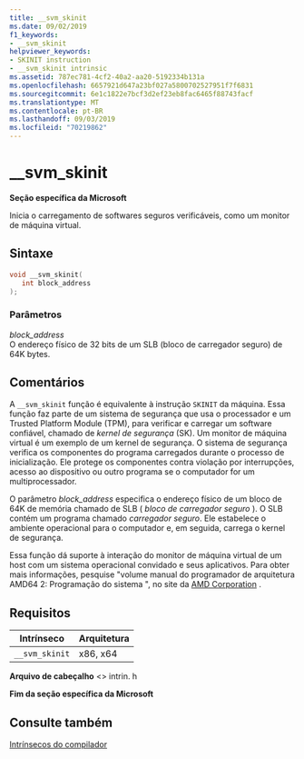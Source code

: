 ```yaml
---
title: __svm_skinit
ms.date: 09/02/2019
f1_keywords:
- __svm_skinit
helpviewer_keywords:
- SKINIT instruction
- __svm_skinit intrinsic
ms.assetid: 787ec781-4cf2-40a2-aa20-5192334b131a
ms.openlocfilehash: 6657921d647a23bf027a5800702527951f7f6831
ms.sourcegitcommit: 6e1c1822e7bcf3d2ef23eb8fac6465f88743facf
ms.translationtype: MT
ms.contentlocale: pt-BR
ms.lasthandoff: 09/03/2019
ms.locfileid: "70219862"
---
```

# <a name="__svm_skinit"></a>__svm_skinit

**Seção específica da Microsoft**

Inicia o carregamento de softwares seguros verificáveis, como um monitor de máquina virtual.

## <a name="syntax"></a>Sintaxe

```C
void __svm_skinit(
   int block_address
);
```

### <a name="parameters"></a>Parâmetros

*block_address*\
O endereço físico de 32 bits de um SLB (bloco de carregador seguro) de 64K bytes.

## <a name="remarks"></a>Comentários

A `__svm_skinit` função é equivalente à instrução `SKINIT` da máquina. Essa função faz parte de um sistema de segurança que usa o processador e um Trusted Platform Module (TPM), para verificar e carregar um software confiável, chamado de *kernel de segurança* (SK). Um monitor de máquina virtual é um exemplo de um kernel de segurança. O sistema de segurança verifica os componentes do programa carregados durante o processo de inicialização. Ele protege os componentes contra violação por interrupções, acesso ao dispositivo ou outro programa se o computador for um multiprocessador.

O parâmetro *block_address* especifica o endereço físico de um bloco de 64K de memória chamado de SLB ( *bloco de carregador seguro* ). O SLB contém um programa chamado *carregador seguro*. Ele estabelece o ambiente operacional para o computador e, em seguida, carrega o kernel de segurança.

Essa função dá suporte à interação do monitor de máquina virtual de um host com um sistema operacional convidado e seus aplicativos. Para obter mais informações, pesquise "volume manual do programador de arquitetura AMD64 2: Programação do sistema ", no site da [AMD Corporation](https://developer.amd.com/resources/developer-guides-manuals/) .

## <a name="requirements"></a>Requisitos

|Intrínseco|Arquitetura|
|---------------|------------------|
|`__svm_skinit`|x86, x64|

**Arquivo de cabeçalho** \<> intrin. h

**Fim da seção específica da Microsoft**

## <a name="see-also"></a>Consulte também

[Intrínsecos do compilador](../intrinsics/compiler-intrinsics.md)
